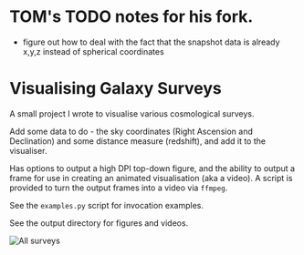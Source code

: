 # TOM's TODO notes for his fork.
- figure out how to deal with the fact that the snapshot data is already x,y,z instead of spherical coordinates

# Visualising Galaxy Surveys

A small project I wrote to visualise various cosmological surveys.

Add some data to do - the sky coordinates (Right Ascension and Declination)
and some distance measure (redshift), and add it to the visualiser.

Has options to output a high DPI top-down figure, and the ability to output
a frame for use in creating an animated visualisation (aka a video). A script is
provided to turn the output frames into a video via `ffmpeg`.

See the `examples.py` script for invocation examples.

See the output directory for figures and videos.

![All surveys](/output/all.png)
